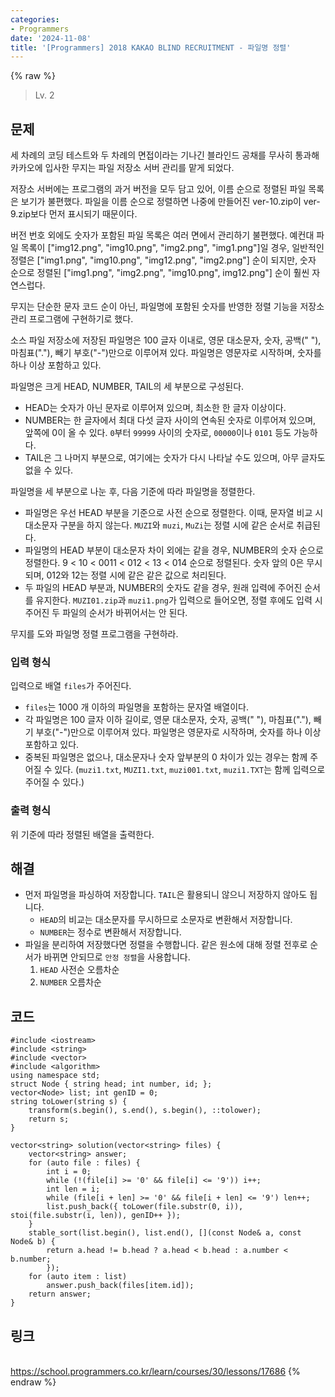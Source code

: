 ```yaml
---
categories:
- Programmers
date: '2024-11-08'
title: '[Programmers] 2018 KAKAO BLIND RECRUITMENT - 파일명 정렬'
---
```


{% raw %}
> Lv. 2<br>

## 문제
세 차례의 코딩 테스트와 두 차례의 면접이라는 기나긴 블라인드 공채를 무사히 통과해 카카오에 입사한 무지는 파일 저장소 서버 관리를 맡게 되었다.

저장소 서버에는 프로그램의 과거 버전을 모두 담고 있어, 이름 순으로 정렬된 파일 목록은 보기가 불편했다. 파일을 이름 순으로 정렬하면 나중에 만들어진 ver-10.zip이 ver-9.zip보다 먼저 표시되기 때문이다.

버전 번호 외에도 숫자가 포함된 파일 목록은 여러 면에서 관리하기 불편했다. 예컨대 파일 목록이 ["img12.png", "img10.png", "img2.png", "img1.png"]일 경우, 일반적인 정렬은 ["img1.png", "img10.png", "img12.png", "img2.png"] 순이 되지만, 숫자 순으로 정렬된 ["img1.png", "img2.png", "img10.png", img12.png"] 순이 훨씬 자연스럽다.

무지는 단순한 문자 코드 순이 아닌, 파일명에 포함된 숫자를 반영한 정렬 기능을 저장소 관리 프로그램에 구현하기로 했다.

소스 파일 저장소에 저장된 파일명은 100 글자 이내로, 영문 대소문자, 숫자, 공백(" "), 마침표("."), 빼기 부호("-")만으로 이루어져 있다. 파일명은 영문자로 시작하며, 숫자를 하나 이상 포함하고 있다.

파일명은 크게 HEAD, NUMBER, TAIL의 세 부분으로 구성된다.

-   HEAD는 숫자가 아닌 문자로 이루어져 있으며, 최소한 한 글자 이상이다.
-   NUMBER는 한 글자에서 최대 다섯 글자 사이의 연속된 숫자로 이루어져 있으며, 앞쪽에 0이 올 수 있다.  `0`부터  `99999`  사이의 숫자로,  `00000`이나  `0101`  등도 가능하다.
-   TAIL은 그 나머지 부분으로, 여기에는 숫자가 다시 나타날 수도 있으며, 아무 글자도 없을 수 있다.

파일명을 세 부분으로 나눈 후, 다음 기준에 따라 파일명을 정렬한다.

-   파일명은 우선 HEAD 부분을 기준으로 사전 순으로 정렬한다. 이때, 문자열 비교 시 대소문자 구분을 하지 않는다.  `MUZI`와  `muzi`,  `MuZi`는 정렬 시에 같은 순서로 취급된다.
-   파일명의 HEAD 부분이 대소문자 차이 외에는 같을 경우, NUMBER의 숫자 순으로 정렬한다. 9 < 10 < 0011 < 012 < 13 < 014 순으로 정렬된다. 숫자 앞의 0은 무시되며, 012와 12는 정렬 시에 같은 같은 값으로 처리된다.
-   두 파일의 HEAD 부분과, NUMBER의 숫자도 같을 경우, 원래 입력에 주어진 순서를 유지한다.  `MUZI01.zip`과  `muzi1.png`가 입력으로 들어오면, 정렬 후에도 입력 시 주어진 두 파일의 순서가 바뀌어서는 안 된다.

무지를 도와 파일명 정렬 프로그램을 구현하라.

### 입력 형식
입력으로 배열  `files`가 주어진다.

-   `files`는 1000 개 이하의 파일명을 포함하는 문자열 배열이다.
-   각 파일명은 100 글자 이하 길이로, 영문 대소문자, 숫자, 공백(" "), 마침표("."), 빼기 부호("-")만으로 이루어져 있다. 파일명은 영문자로 시작하며, 숫자를 하나 이상 포함하고 있다.
-   중복된 파일명은 없으나, 대소문자나 숫자 앞부분의 0 차이가 있는 경우는 함께 주어질 수 있다. (`muzi1.txt`,  `MUZI1.txt`,  `muzi001.txt`,  `muzi1.TXT`는 함께 입력으로 주어질 수 있다.)

### 출력 형식
위 기준에 따라 정렬된 배열을 출력한다.

## 해결
- 먼저 파일명을 파싱하여 저장합니다. `TAIL`은 활용되니 않으니 저장하지 않아도 됩니다.
	- `HEAD`의 비교는 대소문자를 무시하므로 소문자로 변환해서 저장합니다.
	- `NUMBER`는 정수로 변환해서 저장합니다.
- 파일을 분리하여 저장했다면 정렬을 수행합니다. 같은 원소에 대해 정렬 전후로 순서가 바뀌면 안되므로 `안정 정렬`을 사용합니다.
	1. `HEAD` 사전순 오름차순
	2. `NUMBER` 오름차순

## 코드
```
#include <iostream>
#include <string>
#include <vector>
#include <algorithm>
using namespace std;
struct Node { string head; int number, id; };
vector<Node> list; int genID = 0;
string toLower(string s) {
    transform(s.begin(), s.end(), s.begin(), ::tolower);
    return s;
}

vector<string> solution(vector<string> files) {
    vector<string> answer;
    for (auto file : files) {
        int i = 0;
        while (!(file[i] >= '0' && file[i] <= '9')) i++;
        int len = i;
        while (file[i + len] >= '0' && file[i + len] <= '9') len++;
        list.push_back({ toLower(file.substr(0, i)), stoi(file.substr(i, len)), genID++ });
    }
    stable_sort(list.begin(), list.end(), [](const Node& a, const Node& b) {
        return a.head != b.head ? a.head < b.head : a.number < b.number;
        });
    for (auto item : list)
        answer.push_back(files[item.id]);
    return answer;
}
```

## 링크
<br>https://school.programmers.co.kr/learn/courses/30/lessons/17686
{% endraw %}